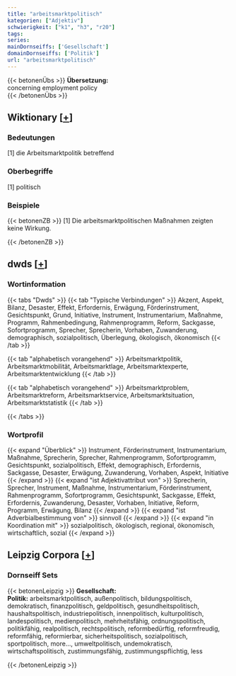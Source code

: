```yaml
---
title: "arbeitsmarktpolitisch"
kategorien: ["Adjektiv"]
schwierigkeit: ["k1", "h3", "r20"]
tags:
series:
mainDornseiffs: ['Gesellschaft']
domainDornseiffs: ['Politik']
url: "arbeitsmarktpolitisch"
---
```


{{< betonenÜbs >}}
**Übersetzung:**  
concerning employment policy  
{{< /betonenÜbs >}}

## Wiktionary [[+](https://de.wiktionary.org/wiki/arbeitsmarktpolitisch)]

### Bedeutungen
[1] die Arbeitsmarktpolitik betreffend  

### Oberbegriffe
[1] politisch  

### Beispiele
{{< betonenZB >}}
[1] Die arbeitsmarktpolitischen Maßnahmen zeigten keine Wirkung.  

{{< /betonenZB >}}


## dwds [[+](https://www.dwds.de/wb/arbeitsmarktpolitisch)]

### Wortinformation
{{< tabs "Dwds" >}}
{{< tab "Typische Verbindungen" >}}
Akzent, Aspekt, Bilanz, Desaster, Effekt, Erfordernis, Erwägung, Förderinstrument, Gesichtspunkt, Grund, Initiative, Instrument, Instrumentarium, Maßnahme, Programm, Rahmenbedingung, Rahmenprogramm, Reform, Sackgasse, Sofortprogramm, Sprecher, Sprecherin, Vorhaben, Zuwanderung, demographisch, sozialpolitisch, Überlegung, ökologisch, ökonomisch
{{< /tab >}}

{{< tab "alphabetisch vorangehend" >}}
Arbeitsmarktpolitik, Arbeitsmarktmobilität, Arbeitsmarktlage, Arbeitsmarktexperte, Arbeitsmarktentwicklung
{{< /tab >}}

{{< tab "alphabetisch vorangehend" >}}
Arbeitsmarktproblem, Arbeitsmarktreform, Arbeitsmarktservice, Arbeitsmarktsituation, Arbeitsmarktstatistik
{{< /tab >}}

{{< /tabs >}}

### Wortprofil
{{< expand "Überblick" >}} Instrument, Förderinstrument, Instrumentarium, Maßnahme, Sprecherin, Sprecher, Rahmenprogramm, Sofortprogramm, Gesichtspunkt, sozialpolitisch, Effekt, demographisch, Erfordernis, Sackgasse, Desaster, Erwägung, Zuwanderung, Vorhaben, Aspekt, Initiative {{< /expand >}}
{{< expand "ist Adjektivattribut von" >}} Sprecherin, Sprecher, Instrument, Maßnahme, Instrumentarium, Förderinstrument, Rahmenprogramm, Sofortprogramm, Gesichtspunkt, Sackgasse, Effekt, Erfordernis, Zuwanderung, Desaster, Vorhaben, Initiative, Reform, Programm, Erwägung, Bilanz {{< /expand >}}
{{< expand "ist Adverbialbestimmung von" >}} sinnvoll {{< /expand >}}
{{< expand "in Koordination mit" >}} sozialpolitisch, ökologisch, regional, ökonomisch, wirtschaftlich, sozial {{< /expand >}}

## Leipzig Corpora [[+](https://corpora.uni-leipzig.de/en/res?word=arbeitsmarktpolitisch&corpusId=deu_newscrawl-public_2018)]

### Dornseiff Sets
{{< betonenLeipzig >}}
**Gesellschaft:**  
**Politik:** arbeitsmarktpolitisch, außenpolitisch, bildungspolitisch, demokratisch, finanzpolitisch, geldpolitisch, gesundheitspolitisch, haushaltspolitisch, industriepolitisch, innenpolitisch, kulturpolitisch, landespolitisch, medienpolitisch, mehrheitsfähig, ordnungspolitisch, politikfähig, realpolitisch, rechtspolitisch, reformbedürftig, reformfreudig, reformfähig, reformierbar, sicherheitspolitisch, sozialpolitisch, sportpolitisch, more..., umweltpolitisch, undemokratisch, wirtschaftspolitisch, zustimmungsfähig, zustimmungspflichtig, less  

{{< /betonenLeipzig >}}
